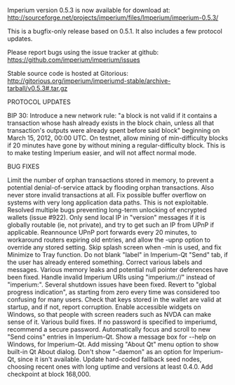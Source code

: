Imperium version 0.5.3 is now available for download at:
http://sourceforge.net/projects/imperium/files/Imperium/imperium-0.5.3/

This is a bugfix-only release based on 0.5.1.
It also includes a few protocol updates.

Please report bugs using the issue tracker at github:
https://github.com/imperium/imperium/issues

Stable source code is hosted at Gitorious:
http://gitorious.org/imperium/imperiumd-stable/archive-tarball/v0.5.3#.tar.gz

PROTOCOL UPDATES

BIP 30: Introduce a new network rule: "a block is not valid if it contains a transaction whose hash already exists in the block chain, unless all that transaction's outputs were already spent before said block" beginning on March 15, 2012, 00:00 UTC.
On testnet, allow mining of min-difficulty blocks if 20 minutes have gone by without mining a regular-difficulty block. This is to make testing Imperium easier, and will not affect normal mode.

BUG FIXES

Limit the number of orphan transactions stored in memory, to prevent a potential denial-of-service attack by flooding orphan transactions. Also never store invalid transactions at all.
Fix possible buffer overflow on systems with very long application data paths. This is not exploitable.
Resolved multiple bugs preventing long-term unlocking of encrypted wallets
(issue #922).
Only send local IP in "version" messages if it is globally routable (ie, not private), and try to get such an IP from UPnP if applicable.
Reannounce UPnP port forwards every 20 minutes, to workaround routers expiring old entries, and allow the -upnp option to override any stored setting.
Skip splash screen when -min is used, and fix Minimize to Tray function.
Do not blank "label" in Imperium-Qt "Send" tab, if the user has already entered something.
Correct various labels and messages.
Various memory leaks and potential null pointer deferences have been fixed.
Handle invalid Imperium URIs using "imperium://" instead of "imperium:".
Several shutdown issues have been fixed.
Revert to "global progress indication", as starting from zero every time was considered too confusing for many users.
Check that keys stored in the wallet are valid at startup, and if not, report corruption.
Enable accessible widgets on Windows, so that people with screen readers such as NVDA can make sense of it.
Various build fixes.
If no password is specified to imperiumd, recommend a secure password.
Automatically focus and scroll to new "Send coins" entries in Imperium-Qt.
Show a message box for --help on Windows, for Imperium-Qt.
Add missing "About Qt" menu option to show built-in Qt About dialog.
Don't show "-daemon" as an option for Imperium-Qt, since it isn't available.
Update hard-coded fallback seed nodes, choosing recent ones with long uptime and versions at least 0.4.0.
Add checkpoint at block 168,000.
